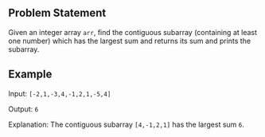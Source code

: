 ## Problem Statement

Given an integer array `arr`, find the contiguous subarray (containing at least one number) which has the largest sum and returns its sum and prints the subarray.

## Example

Input: `[-2,1,-3,4,-1,2,1,-5,4]`

Output: `6`

Explanation: The contiguous subarray `[4,-1,2,1]` has the largest sum `6`.
